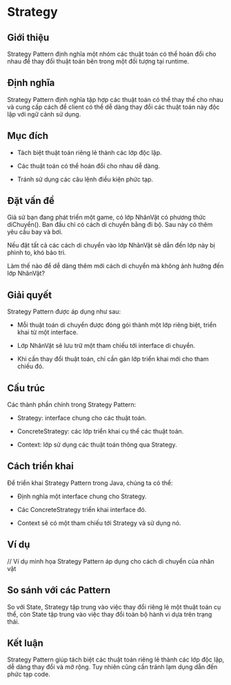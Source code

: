 # Strategy

## Giới thiệu

Strategy Pattern định nghĩa một nhóm các thuật toán có thể hoán đổi cho nhau để thay đổi thuật toán bên trong một đối tượng tại runtime.

## Định nghĩa

Strategy Pattern định nghĩa tập hợp các thuật toán có thể thay thế cho nhau và cung cấp cách để client có thể dễ dàng thay đổi các thuật toán này độc lập với ngữ cảnh sử dụng.

## Mục đích

- Tách biệt thuật toán riêng lẻ thành các lớp độc lập.

- Các thuật toán có thể hoán đổi cho nhau dễ dàng.

- Tránh sử dụng các câu lệnh điều kiện phức tạp.

## Đặt vấn đề

Giả sử bạn đang phát triển một game, có lớp NhânVật có phương thức diChuyển(). Ban đầu chỉ có cách di chuyển bằng đi bộ. Sau này có thêm yêu cầu bay và bơi.

Nếu đặt tất cả các cách di chuyển vào lớp NhânVật sẽ dẫn đến lớp này bị phình to, khó bảo trì.

Làm thế nào để dễ dàng thêm mới cách di chuyển mà không ảnh hưởng đến lớp NhânVật?

## Giải quyết

Strategy Pattern được áp dụng như sau:

- Mỗi thuật toán di chuyển được đóng gói thành một lớp riêng biệt, triển khai từ một interface.

- Lớp NhânVật sẽ lưu trữ một tham chiếu tới interface di chuyển.

- Khi cần thay đổi thuật toán, chỉ cần gán lớp triển khai mới cho tham chiếu đó.

## Cấu trúc

Các thành phần chính trong Strategy Pattern:

- Strategy: interface chung cho các thuật toán.

- ConcreteStrategy: các lớp triển khai cụ thể các thuật toán.

- Context: lớp sử dụng các thuật toán thông qua Strategy.

## Cách triển khai

Để triển khai Strategy Pattern trong Java, chúng ta có thể:

- Định nghĩa một interface chung cho Strategy.

- Các ConcreteStrategy triển khai interface đó.

- Context sẽ có một tham chiếu tới Strategy và sử dụng nó.

## Ví dụ

// Ví dụ minh họa Strategy Pattern áp dụng cho cách di chuyển của nhân vật

## So sánh với các Pattern

So với State, Strategy tập trung vào việc thay đổi riêng lẻ một thuật toán cụ thể, còn State tập trung vào việc thay đổi toàn bộ hành vi dựa trên trạng thái.

## Kết luận

Strategy Pattern giúp tách biệt các thuật toán riêng lẻ thành các lớp độc lập, dễ dàng thay đổi và mở rộng. Tuy nhiên cũng cần tránh lạm dụng dẫn đến phức tạp code.